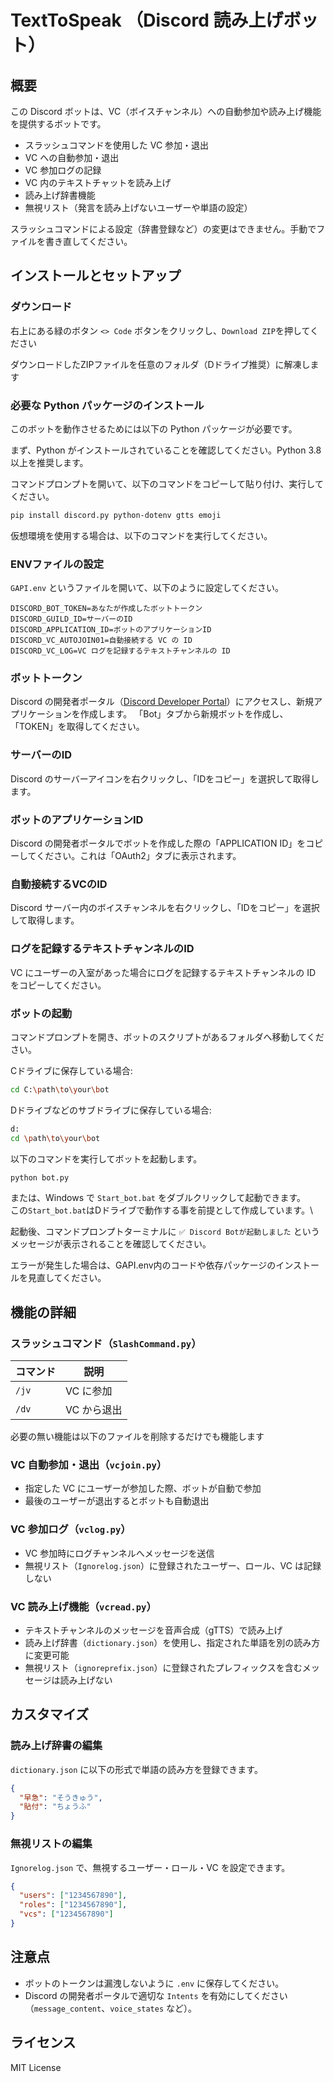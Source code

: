 # TextToSpeak （Discord 読み上げボット）

## 概要

この Discord ボットは、VC（ボイスチャンネル）への自動参加や読み上げ機能を提供するボットです。

- スラッシュコマンドを使用した VC 参加・退出
- VC への自動参加・退出
- VC 参加ログの記録
- VC 内のテキストチャットを読み上げ
- 読み上げ辞書機能
- 無視リスト（発言を読み上げないユーザーや単語の設定）

スラッシュコマンドによる設定（辞書登録など）の変更はできません。手動でファイルを書き直してください。

## インストールとセットアップ

### ダウンロード

右上にある緑のボタン `<> Code` ボタンをクリックし、`Download ZIP`を押してください

ダウンロードしたZIPファイルを任意のフォルダ（Dドライブ推奨）に解凍します

### 必要な Python パッケージのインストール

このボットを動作させるためには以下の Python パッケージが必要です。

まず、Python がインストールされていることを確認してください。Python 3.8 以上を推奨します。

コマンドプロンプトを開いて、以下のコマンドをコピーして貼り付け、実行してください。

```sh
pip install discord.py python-dotenv gtts emoji
```

仮想環境を使用する場合は、以下のコマンドを実行してください。

### ENVファイルの設定

`GAPI.env` というファイルを開いて、以下のように設定してください。

```
DISCORD_BOT_TOKEN=あなたが作成したボットトークン
DISCORD_GUILD_ID=サーバーのID
DISCORD_APPLICATION_ID=ボットのアプリケーションID
DISCORD_VC_AUTOJOIN01=自動接続する VC の ID
DISCORD_VC_LOG=VC ログを記録するテキストチャンネルの ID
```

### ボットトークン

Discord の開発者ポータル（[Discord Developer Portal](https://discord.com/developers/applications)）にアクセスし、新規アプリケーションを作成します。
「Bot」タブから新規ボットを作成し、「TOKEN」を取得してください。

### サーバーのID

Discord のサーバーアイコンを右クリックし、「IDをコピー」を選択して取得します。

### ボットのアプリケーションID

Discord の開発者ポータルでボットを作成した際の「APPLICATION ID」をコピーしてください。これは「OAuth2」タブに表示されます。

### 自動接続するVCのID

Discord サーバー内のボイスチャンネルを右クリックし、「IDをコピー」を選択して取得します。

### ログを記録するテキストチャンネルのID

VC にユーザーの入室があった場合にログを記録するテキストチャンネルの ID をコピーしてください。

### ボットの起動

コマンドプロンプトを開き、ボットのスクリプトがあるフォルダへ移動してください。

Cドライブに保存している場合:

```sh
cd C:\path\to\your\bot
```

Dドライブなどのサブドライブに保存している場合:

```sh
d:
cd \path\to\your\bot
```

以下のコマンドを実行してボットを起動します。

```sh
python bot.py
```

または、Windows で `Start_bot.bat` をダブルクリックして起動できます。\
この`Start_bot.bat`はDドライブで動作する事を前提として作成しています。\


起動後、コマンドプロンプトターミナルに `✅ Discord Botが起動しました` というメッセージが表示されることを確認してください。

エラーが発生した場合は、GAPI.env内のコードや依存パッケージのインストールを見直してください。

## 機能の詳細

### スラッシュコマンド（`SlashCommand.py`）

| コマンド  | 説明      |
| ----- | ------- |
| `/jv` | VC に参加  |
| `/dv` | VC から退出 |



必要の無い機能は以下のファイルを削除するだけでも機能します

### VC 自動参加・退出（`vcjoin.py`）

- 指定した VC にユーザーが参加した際、ボットが自動で参加
- 最後のユーザーが退出するとボットも自動退出

### VC 参加ログ（`vclog.py`）

- VC 参加時にログチャンネルへメッセージを送信
- 無視リスト（`Ignorelog.json`）に登録されたユーザー、ロール、VC は記録しない

### VC 読み上げ機能（`vcread.py`）

- テキストチャンネルのメッセージを音声合成（gTTS）で読み上げ
- 読み上げ辞書（`dictionary.json`）を使用し、指定された単語を別の読み方に変更可能
- 無視リスト（`ignoreprefix.json`）に登録されたプレフィックスを含むメッセージは読み上げない

## カスタマイズ

### 読み上げ辞書の編集

`dictionary.json` に以下の形式で単語の読み方を登録できます。

```json
{
  "早急": "そうきゅう",
  "貼付": "ちょうふ"
}
```

### 無視リストの編集

`Ignorelog.json` で、無視するユーザー・ロール・VC を設定できます。

```json
{
  "users": ["1234567890"],
  "roles": ["1234567890"],
  "vcs": ["1234567890"]
}
```

## 注意点

- ボットのトークンは漏洩しないように `.env` に保存してください。
- Discord の開発者ポータルで適切な `Intents` を有効にしてください（`message_content`、`voice_states` など）。

## ライセンス

MIT License

